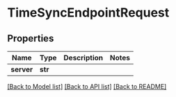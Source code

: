 # TimeSyncEndpointRequest


## Properties

Name | Type | Description | Notes
------------ | ------------- | ------------- | -------------
**server** | **str** |  | 

[[Back to Model list]](../README.md#models) [[Back to API list]](../README.md#api-endpoints) [[Back to README]](../README.md)


